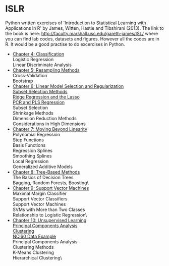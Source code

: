 # ISLR
Python written exercises of 'Introduction to Statistical Learning with Applications in R' by James, Witten, Hastie and Tibshirani (2013). The link to the book is here:
http://faculty.marshall.usc.edu/gareth-james/ISL/
where you can find lab codes, datasets and figures. However all the codes are in R. It would be a good practise to do excercises in Python.

* [Chapter 4: Classification](https://github.com/Rtavakol/ISLR/blob/master/Notebooks/Chapter%203/Boston_dataset.ipynb)\
  Logistic Regression\
  Linear Discriminate Analysis
* [Chapter 5: Resampling Methods](https://github.com/Rtavakol/ISLR/blob/master/Notebooks/Chapter%205/Cross_Validation_Bootstrap.ipynb)\
  Cross-Validation\
  Bootstrap
* [Chapter 6: Linear Model Selection and Regularization](https://github.com/Rtavakol/ISLR/tree/master/Notebooks/Chapter%206)\
  [Subset Selection Methods](https://github.com/Rtavakol/ISLR/blob/master/Notebooks/Chapter%206/Lab1/Lab1.ipynb)\
  [Ridge Regression and the Lasso](https://github.com/Rtavakol/ISLR/blob/master/Notebooks/Chapter%206/Lab2/Lab2.ipynb)\
  [PCR and PLS Regression](https://github.com/Rtavakol/ISLR/blob/master/Notebooks/Chapter%206/Lab3/Lab%203.ipynb)\
  Subset Selection\
  Shrinkage Methods\
  Dimension Reduction Methods\
  Considerations in High Dimensions
* [Chapter 7: Moving Beyond Linearity](https://github.com/Rtavakol/ISLR/blob/master/Notebooks/Chapter%207/Lab_Non-linear%20Modeling.ipynb)\
  Polynomial Regression\
  Step Functions\
  Basis Functions\
  Regression Splines\
  Smoothing Splines\
  Local Regression\
  Generalized Additive Models
* [Chapter 8: Tree-Based Methods]()\
  The Basics of Decision Trees\
  Bagging, Random Forests, Boosting\
* [Chapter 9: Support Vector Machines]()\
  Maximal Margin Classifier\
  Support Vector Classifiers\
  Support Vector Machines\
  SVMs with More than Two Classes\
  Relationship to Logistic Regression\
* [Chapter 10: Unsupervised Learning]()\
  [Principal Components Analysis]()\
  [Clustering]()\
  [NCI60 Data Example]()\
  Principal Components Analysis\
  Clustering Methods\
    K-Means Clustering\
    Hierarchical Clustering\
